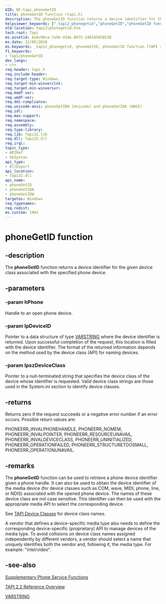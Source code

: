 ```yaml
---
UID: NF:tapi.phoneGetID
title: phoneGetID function (tapi.h)
description: The phoneGetID function returns a device identifier for the given device class associated with the specified phone device.
helpviewer_keywords: ["_tapi2_phonegetid","phoneGetID","phoneGetID function [TAPI 2.2]","phoneGetIDA","phoneGetIDW","tapi/phoneGetID","tapi/phoneGetIDA","tapi/phoneGetIDW","tapi2.phonegetid"]
old-location: tapi2\phonegetid.htm
tech.root: Tapi
ms.assetid: 6a9c90ca-7a9e-43de-8075-240185658538
ms.date: 12/05/2018
ms.keywords: _tapi2_phonegetid, phoneGetID, phoneGetID function [TAPI 2.2], phoneGetIDA, phoneGetIDW, tapi/phoneGetID, tapi/phoneGetIDA, tapi/phoneGetIDW, tapi2.phonegetid
f1_keywords:
- tapi/phoneGetID
dev_langs:
- c++
req.header: tapi.h
req.include-header: 
req.target-type: Windows
req.target-min-winverclnt: 
req.target-min-winversvr: 
req.kmdf-ver: 
req.umdf-ver: 
req.ddi-compliance: 
req.unicode-ansi: phoneGetIDW (Unicode) and phoneGetIDA (ANSI)
req.idl: 
req.max-support: 
req.namespace: 
req.assembly: 
req.type-library: 
req.lib: Tapi32.lib
req.dll: Tapi32.dll
req.irql: 
topic_type:
- APIRef
- kbSyntax
api_type:
- DllExport
api_location:
- Tapi32.dll
api_name:
- phoneGetID
- phoneGetIDA
- phoneGetIDW
targetos: Windows
req.typenames: 
req.redist: 
ms.custom: 19H1
---
```


# phoneGetID function


## -description


The 
<b>phoneGetID</b> function returns a device identifier for the given device class associated with the specified phone device.


## -parameters




### -param hPhone

Handle to an open phone device.


### -param lpDeviceID

Pointer to a data structure of type 
<a href="https://docs.microsoft.com/windows/desktop/api/tapi/ns-tapi-varstring">VARSTRING</a> where the device identifier is returned. Upon successful completion of the request, this location is filled with the device identifier. The format of the returned information depends on the method used by the device class (API) for naming devices.


### -param lpszDeviceClass

Pointer to a null-terminated string that specifies the device class of the device whose identifier is requested. Valid device class strings are those used in the System.ini section to identify device classes.


## -returns



Returns zero if the request succeeds or a negative error number if an error occurs. Possible return values are:

PHONEERR_INVALPHONEHANDLE, PHONEERR_NOMEM, PHONEERR_INVALPOINTER, PHONEERR_RESOURCEUNAVAIL, PHONEERR_INVALDEVICECLASS, PHONEERR_UNINITIALIZED, PHONEERR_OPERATIONFAILED, PHONEERR_STRUCTURETOOSMALL, PHONEERR_OPERATIONUNAVAIL.




## -remarks



The 
<b>phoneGetID</b> function can be used to retrieve a phone device identifier given a phone handle. It can also be used to obtain the device identifier of the media device (for device classes such as COM, wave, MIDI, phone, line, or NDIS) associated with the opened phone device. The names of these device class are not case sensitive. This identifier can then be used with the appropriate media API to select the corresponding device.

See 
<a href="https://docs.microsoft.com/windows/desktop/Tapi/tapi-device-classes">TAPI Device Classes</a> for device class names.

A vendor that defines a device-specific media type also needs to define the corresponding device-specific (proprietary) API to manage devices of the media type. To avoid collisions on device class names assigned independently by different vendors, a vendor should select a name that uniquely identifies both the vendor and, following it, the media type. For example: "intel/video".




## -see-also




<a href="https://docs.microsoft.com/windows/desktop/Tapi/supplementary-phone-service-functions">Supplementary Phone Service Functions</a>



<a href="https://docs.microsoft.com/windows/desktop/Tapi/tapi-2-2-reference">TAPI 2.2 Reference Overview</a>



<a href="https://docs.microsoft.com/windows/desktop/api/tapi/ns-tapi-varstring">VARSTRING</a>
 

 


